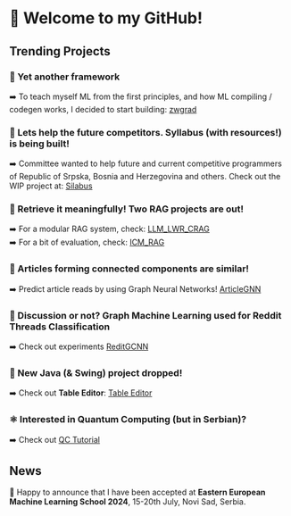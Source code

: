 <h1> 👋 Welcome to my GitHub! </h1>
<h2> Trending Projects </h2>

<h3> 🚀 Yet another framework </h3> 
➡️ To teach myself ML from the first principles, and how ML compiling / codegen works, I decided to start building: <a href="https://github.com/zenwor/zwgrad">zwgrad</a> <br/>

<h3> 🌠 Lets help the future competitors. Syllabus (with resources!) is being built! </h3> 
➡️ Committee wanted to help future and current competitive programmers of Republic of Srpska, Bosnia and Herzegovina and others. Check out the WIP project at: <a href="https://github.com/zenwor/silabus">Silabus</a> <br/>

<h3> 🤖 Retrieve it meaningfully! Two RAG projects are out! </h3> 
➡️ For a modular RAG system, check: <a href="https://github.com/zenwor/llm_lwr_crag">LLM_LWR_CRAG</a> <br/>
➡️ For a bit of evaluation, check: <a href="https://github.com/zenwor/icm_rag">ICM_RAG</a>

<h3> 📄 Articles forming connected components are similar! </h3> 
➡️ Predict article reads by using Graph Neural Networks! <a href="https://github.com/zenwor/article_gnn">ArticleGNN</a> 

<h3> 🧠 Discussion or not? Graph Machine Learning used for Reddit Threads Classification </h3> 
➡️ Check out experiments <a href="https://github.com/zenwor/reddit_gcnn">ReditGCNN</a> 

<h3> 📝 New Java (& Swing) project dropped! </h3> 
➡️ Check out <b>Table Editor</b>: <a href="https://github.com/zenwor/table_editor">Table Editor</a> 

<h3> ⚛️ Interested in Quantum Computing (but in Serbian)? </h3>
➡️ Check out <a href="https://github.com/zenwor/qc-tutorial">QC Tutorial</a>

<h2> News </h2>
🎉 Happy to announce that I have been accepted at <b>Eastern European Machine Learning School 2024</b>, 15-20th July, Novi Sad, Serbia.
<!--
**LukaNedimovic/LukaNedimovic** is a ✨ _special_ ✨ repository because its `README.md` (this file) appears on your GitHub profile.

Here are some ideas to get you started:

- 🔭 I’m currently working on ...
- 🌱 I’m currently learning ...
- 👯 I’m looking to collaborate on ...
- 🤔 I’m looking for help with ...
- 💬 Ask me about ...
- 📫 How to reach me: ...
- 😄 Pronouns: ...
- ⚡ Fun fact: ...
-->
